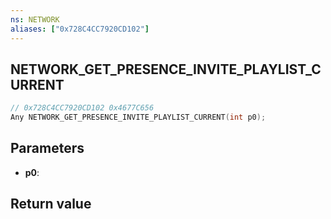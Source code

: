 ```yaml
---
ns: NETWORK
aliases: ["0x728C4CC7920CD102"]
---
```

## NETWORK_GET_PRESENCE_INVITE_PLAYLIST_CURRENT

```c
// 0x728C4CC7920CD102 0x4677C656
Any NETWORK_GET_PRESENCE_INVITE_PLAYLIST_CURRENT(int p0);
```


## Parameters
* **p0**: 

## Return value
